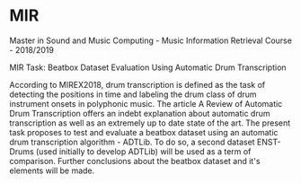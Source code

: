# MIR
Master in Sound and Music Computing - Music Information Retrieval Course - 2018/2019

MIR Task: Beatbox Dataset Evaluation Using Automatic Drum Transcription

According to MIREX2018, drum transcription is defined as the task of detecting the positions in time and labeling the drum class of drum instrument onsets in polyphonic music. The article A Review of Automatic Drum Transcription offers an indebt explanation about automatic drum transcription as well as an extremely up to date state of the art.
The present task proposes to test and evaluate a beatbox dataset using an automatic drum transcription algorithm - ADTLib. To do so, a second dataset ENST-Drums (used initially to develop ADTLib) will be used as a term of comparison.
Further conclusions about the beatbox dataset and it's elements will be made.

